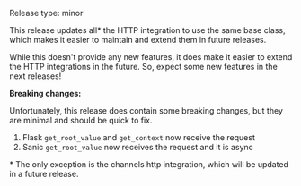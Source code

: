 Release type: minor

This release updates all\* the HTTP integration to use the same base class,
which makes it easier to maintain and extend them in future releases.

While this doesn't provide any new features, it does make it easier to extend
the HTTP integrations in the future. So, expect some new features in the next
releases!

**Breaking changes:**

Unfortunately, this release does contain some breaking changes, but they are
minimal and should be quick to fix.

1. Flask `get_root_value` and `get_context` now receive the request
2. Sanic `get_root_value` now receives the request and it is async

\* The only exception is the channels http integration, which will be updated in
a future release.
